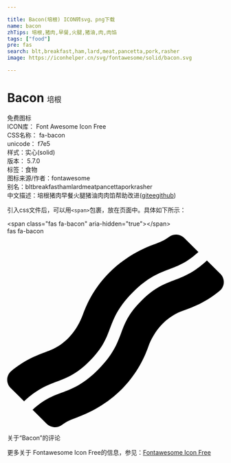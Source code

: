 ```yaml
---

title: Bacon(培根) ICON转svg、png下载
name: bacon
zhTips: 培根,猪肉,早餐,火腿,猪油,肉,肉馅
tags: ["food"]
pre: fas
search: blt,breakfast,ham,lard,meat,pancetta,pork,rasher
image: https://iconhelper.cn/svg/fontawesome/solid/bacon.svg

---
```


# Bacon  <small style="font-size: 60%;font-weight: 100">培根</small>


<div class="detail-page">
<p>
<span><span class="badge-success badge">免费图标</span> </span>
<br/>
<span>
ICON库：
<span class="badge-secondary badge">Font Awesome Icon Free</span> 
</span>
<br/>
<span>
CSS名称：
<span class="badge-secondary badge">fa-bacon</span> 
</span>
<br/>
<span>
unicode：
<span class="badge-secondary badge">f7e5</span> 
<copy-btn content='f7e5' btn-title=""></copy-btn>
<copy-btn :content='String.fromCodePoint(parseInt("f7e5", 16))' btn-title="复制U"></copy-btn>
</span><br/><span>样式：<span class="badge-light badge">实心(solid)</span></span>
<br/>
<span>
版本：
<span class="badge-secondary badge">5.7.0</span> 
</span><br/><span>标签：<span class="badge-light badge"><router-link to="/tags/food.html">食物</router-link></span></span>
<br/>
<span>图标来源/作者：<span class="badge-light badge">fontawesome</span></span> 
<br/>
<span>别名：<span class="badge-light badge">blt</span><span class="badge-light badge">breakfast</span><span class="badge-light badge">ham</span><span class="badge-light badge">lard</span><span class="badge-light badge">meat</span><span class="badge-light badge">pancetta</span><span class="badge-light badge">pork</span><span class="badge-light badge">rasher</span></span><br/><span class="zh-detail">中文描述：<span class="badge-primary badge">培根</span><span class="badge-primary badge">猪肉</span><span class="badge-primary badge">早餐</span><span class="badge-primary badge">火腿</span><span class="badge-primary badge">猪油</span><span class="badge-primary badge">肉</span><span class="badge-primary badge">肉馅</span><span class="help-link"><span>帮助改进</span>(<a href="https://gitee.com/liuwave/icon-helper/edit/master/json/fontawesome/solid/bacon.json" target="_blank" rel="noopener noreferrer">gitee</a><a href="https://github.com/liuwave/icon-helper/edit/master/json/fontawesome/solid/bacon.json" target="_blank" rel="noopener noreferrer">github</a></span>)</span><br/>
</p>
</div>
<div class="alert alert-dark">
  <i class="fas fa-bacon fa-xs"></i>
  <i class="fas fa-bacon fa-sm"></i>
  <i class="fas fa-bacon fa-lg"></i>
  <i class="fas fa-bacon fa-2x"></i>
  <i class="fas fa-bacon fa-3x"></i>
  <i class="fas fa-bacon fa-5x"></i>
  <i class="fas fa-bacon fa-7x"></i>
</div>
<div>
  <p>引入css文件后，可以用<code>&lt;span&gt;</code>包裹，放在页面中。具体如下所示：    
  </p>
  <div class="alert alert-primary" style="font-size: 14px">
    &lt;span class="fas fa-bacon" aria-hidden="true"&gt;&lt;/span&gt;
    <copy-btn content='<span class="fas fa-bacon" aria-hidden="true"></span>'></copy-btn>
  </div>
  <div class="alert alert-secondary">
    <i class="fas fa-bacon"
    style="font-size: 24px"
    aria-hidden="true"></i> fas fa-bacon
    <copy-btn content="fas fa-bacon" btn-title="复制图标名称"></copy-btn>
  </div>
</div>
<div id="svg" class="svg-wrap">
<svg xmlns="http://www.w3.org/2000/svg" viewBox="0 0 576 512"><path d="M218.92 336.39c34.89-34.89 44.2-59.7 54.05-86 10.61-28.29 21.59-57.54 61.37-97.34s69.05-50.77 97.35-61.38c23.88-9 46.64-17.68 76.79-45.37L470.81 8.91a31 31 0 0 0-40.18-2.83c-13.64 10.1-25.15 14.39-41 20.3C247 79.52 209.26 191.29 200.65 214.1c-29.75 78.83-89.55 94.68-98.72 98.09-24.86 9.26-54.73 20.38-91.07 50.36C-3 374-3.63 395 9.07 407.61l35.76 35.51C80 410.52 107 400.15 133 390.39c26.27-9.84 51.06-19.12 85.92-54zm348-232l-35.75-35.51c-35.19 32.63-62.18 43-88.25 52.79-26.26 9.85-51.06 19.16-85.95 54s-44.19 59.69-54 86C292.33 290 281.34 319.22 241.55 359s-69 50.73-97.3 61.32c-23.86 9-46.61 17.66-76.72 45.33l37.68 37.43a31 31 0 0 0 40.18 2.82c13.6-10.06 25.09-14.34 40.94-20.24 142.2-53 180-164.1 188.94-187.69C405 219.18 464.8 203.3 474 199.86c24.87-9.27 54.74-20.4 91.11-50.41 13.89-11.4 14.52-32.45 1.82-45.05z"/></svg>
</div>
<detail full-name='fa-bacon'></detail>

<Vssue title="关于“Bacon”的评论" >关于“Bacon”的评论</Vssue>
    
<div><p>更多关于  Fontawesome Icon Free的信息，参见：<a target="_blank" href="https://iconhelper.cn/fontawesome.html">Fontawesome Icon Free</a>
</p></div>
